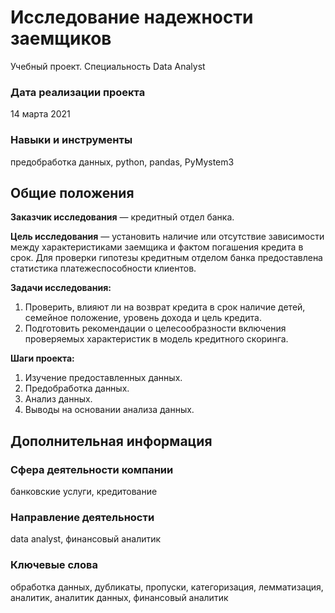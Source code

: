 # Исследование надежности заемщиков
Учебный проект. Специальность Data Analyst

### Дата реализации проекта

14 марта 2021

### Навыки и инструменты

  предобработка данных, python, pandas, PyMystem3

## Общие положения

**Заказчик исследования** — кредитный отдел банка.

**Цель исследования** — установить наличие или отсутствие зависимости между характеристиками заемщика и фактом погашения кредита в срок. Для проверки гипотезы кредитным отделом банка предоставлена статистика платежеспособности клиентов.

**Задачи исследования:**

1. Проверить, влияют ли на возврат кредита в срок наличие детей, семейное положение, уровень дохода и цель кредита.
2. Подготовить рекомендации о целесообразности включения проверяемых характеристик в модель кредитного скоринга.

**Шаги проекта:**

1. Изучение предоставленных данных.
2. Предобработка данных.
3. Анализ данных.
4. Выводы на основании анализа данных.

## Дополнительная информация

### Сфера деятельности компании

банковские услуги, кредитование

### Направление деятельности

data analyst, финансовый аналитик

### Ключевые слова

обработка данных, дубликаты, пропуски, категоризация, лемматизация, аналитик, аналитик данных, финансовый аналитик
